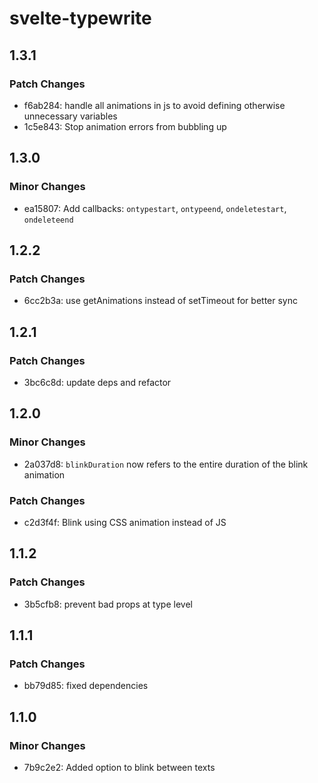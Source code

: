 # svelte-typewrite

## 1.3.1

### Patch Changes

- f6ab284: handle all animations in js to avoid defining otherwise unnecessary variables
- 1c5e843: Stop animation errors from bubbling up

## 1.3.0

### Minor Changes

- ea15807: Add callbacks: `ontypestart`, `ontypeend`, `ondeletestart`, `ondeleteend`

## 1.2.2

### Patch Changes

- 6cc2b3a: use getAnimations instead of setTimeout for better sync

## 1.2.1

### Patch Changes

- 3bc6c8d: update deps and refactor

## 1.2.0

### Minor Changes

- 2a037d8: `blinkDuration` now refers to the entire duration of the blink animation

### Patch Changes

- c2d3f4f: Blink using CSS animation instead of JS

## 1.1.2

### Patch Changes

- 3b5cfb8: prevent bad props at type level

## 1.1.1

### Patch Changes

- bb79d85: fixed dependencies

## 1.1.0

### Minor Changes

- 7b9c2e2: Added option to blink between texts
